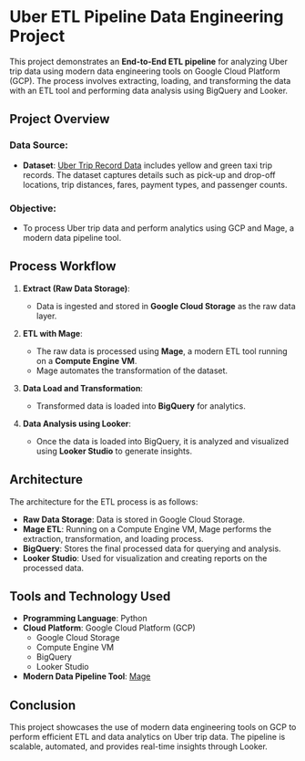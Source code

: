 # Uber ETL Pipeline Data Engineering Project

This project demonstrates an **End-to-End ETL pipeline** for analyzing Uber trip data using modern data engineering tools on Google Cloud Platform (GCP). The process involves extracting, loading, and transforming the data with an ETL tool and performing data analysis using BigQuery and Looker.

## Project Overview

### Data Source:
- **Dataset**: [Uber Trip Record Data](https://www.kaggle.com/datasets/praveenluppunda/uber-dataset) includes yellow and green taxi trip records. The dataset captures details such as pick-up and drop-off locations, trip distances, fares, payment types, and passenger counts.
  
### Objective:
- To process Uber trip data and perform analytics using GCP and Mage, a modern data pipeline tool.

## Process Workflow

1. **Extract (Raw Data Storage)**:
   - Data is ingested and stored in **Google Cloud Storage** as the raw data layer.

2. **ETL with Mage**:
   - The raw data is processed using **Mage**, a modern ETL tool running on a **Compute Engine VM**.
   - Mage automates the transformation of the dataset.

3. **Data Load and Transformation**:
   - Transformed data is loaded into **BigQuery** for analytics.

4. **Data Analysis using Looker**:
   - Once the data is loaded into BigQuery, it is analyzed and visualized using **Looker Studio** to generate insights.

## Architecture

The architecture for the ETL process is as follows:

- **Raw Data Storage**: Data is stored in Google Cloud Storage.
- **Mage ETL**: Running on a Compute Engine VM, Mage performs the extraction, transformation, and loading process.
- **BigQuery**: Stores the final processed data for querying and analysis.
- **Looker Studio**: Used for visualization and creating reports on the processed data.

## Tools and Technology Used

- **Programming Language**: Python
- **Cloud Platform**: Google Cloud Platform (GCP)
  - Google Cloud Storage
  - Compute Engine VM
  - BigQuery
  - Looker Studio
- **Modern Data Pipeline Tool**: [Mage](https://www.mage.ai/)


## Conclusion

This project showcases the use of modern data engineering tools on GCP to perform efficient ETL and data analytics on Uber trip data. The pipeline is scalable, automated, and provides real-time insights through Looker.

